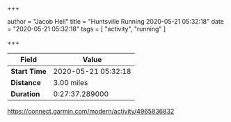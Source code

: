 +++

author = "Jacob Hell"
title = "Huntsville Running 2020-05-21 05:32:18"
date = "2020-05-21 05:32:18"
tags = [
    "activity", "running"
]

+++

<!--more-->

|Field  |Value  |
|--- | --- |
|**Start Time**|2020-05-21 05:32:18|
|**Distance**|3.00 miles|
|**Duration**|0:27:37.289000|

https://connect.garmin.com/modern/activity/4965836832